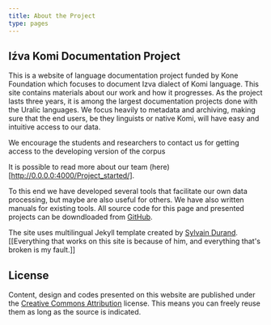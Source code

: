```yaml
---
title: About the Project
type: pages
---
```


## Iźva Komi Documentation Project

This is a website of language documentation project funded by Kone Foundation which focuses to document Izva dialect of Komi language. This site contains materials about our work and how it progresses. As the project lasts three years, it is among the largest documentation projects done with the Uralic languages. We focus heavily to metadata and archiving, making sure that the end users, be they linguists or native Komi, will have easy and intuitive access to our data.

We encourage the students and researchers to contact us for getting access to the developing version of the corpus

It is possible to read more about our team (here)[http://0.0.0.0:4000/Project_started/].

To this end we have developed several tools that facilitate our own data processing, but maybe are also useful for others. We have also written manuals for existing tools. All source code for this page and presented projects can be downdloaded from [GitHub](https://github.com/).

The site uses multilingual Jekyll template created by [Sylvain Durand](https://github.com/sylvaindurand/sylvaindurand.github.io).[[Everything that works on this site is because of him, and everything that's broken is my fault.]]

## License
Content, design and codes presented on this website are published under the [Creative Commons Attribution](http://creativecommons.org/licenses/by/4.0/) license. This means you can freely reuse them as long as the source is indicated.